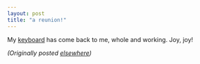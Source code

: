 ```yaml
---
layout: post
title: "a reunion!"
---
```




<p>My <a href="/2002/02/11/when_you_least_expect_it.html">keyboard</a> has come back to me, whole and working. Joy, joy!</p>

<p>
<p><em>(Originally posted <a href="http://use.perl.org/~lachoy/journal/3204">elsewhere</a>)</em></p>


